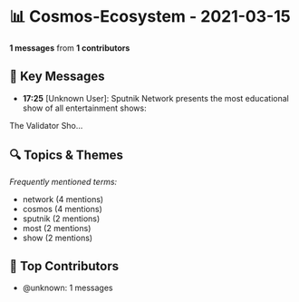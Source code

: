 # 📊 Cosmos-Ecosystem - 2021-03-15
**1 messages** from **1 contributors**

## 💬 Key Messages
- **17:25** [Unknown User]: Sputnik Network presents the most educational show of all entertainment shows:

The Validator Sho...

## 🔍 Topics & Themes
*Frequently mentioned terms:*
- network (4 mentions)
- cosmos (4 mentions)
- sputnik (2 mentions)
- most (2 mentions)
- show (2 mentions)

## 👥 Top Contributors
- @unknown: 1 messages
